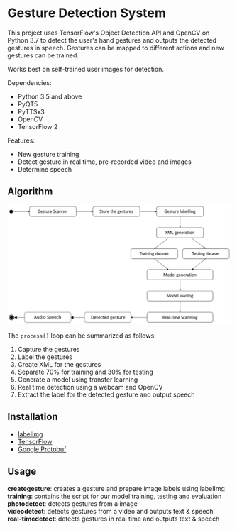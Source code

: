 # Gesture Detection System

This project uses TensorFlow's Object Detection API and OpenCV on Python 3.7 to detect the user's hand gestures and outputs the detected gestures in speech. Gestures can be mapped to different actions and new gestures can be trained.

Works best on self-trained user images for detection.

Dependencies:
* Python 3.5 and above
* PyQT5
* PyTTSx3
* OpenCV
* TensorFlow 2

Features:
* New gesture training
* Detect gesture in real time, pre-recorded video and images
* Determine speech

## Algorithm

![Detection Algorithm](./Snapshots/algorithm.jpg)

The `process()` loop can be summarized as follows:
1. Capture the gestures
2. Label the gestures
3. Create XML for the gestures
4. Separate 70% for training and 30% for testing
5. Generate a model using transfer learning
6. Real time detection using a webcam and OpenCV
7. Extract the label for the detected gesture and output speech

## Installation
* [labelImg](https://github.com/tzutalin/labelImg)
* [TensorFlow](https://tensorflow-object-detection-api-tutorial.readthedocs.io/en/latest/install.html)
* [Google Protobuf](https://github.com/protocolbuffers/protobuf/releases)

## Usage

**creategesture**: creates a gesture and prepare image labels using labelImg<br>
**training**: contains the script for our model training, testing and evaluation<br>
**photodetect**: detects gestures from a image<br>
**videodetect**: detects gestures from a video and outputs text & speech<br>
**real-timedetect**: detects gestures in real time and outputs text & speech<br>
